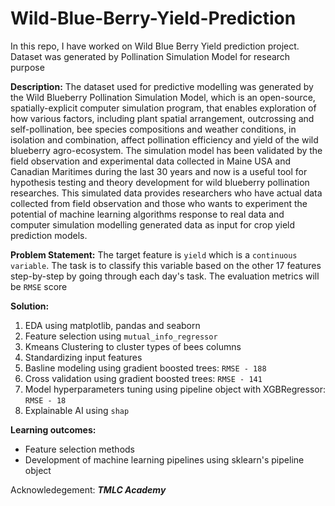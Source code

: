 # Wild-Blue-Berry-Yield-Prediction
In this repo, I have worked on Wild Blue Berry Yield prediction project. Dataset was generated by Pollination Simulation Model for research purpose

**Description:** 
The dataset used for predictive modelling was generated by the Wild Blueberry Pollination Simulation Model, which is an open-source, spatially-explicit computer simulation program, that enables exploration of how various factors, including plant spatial arrangement, outcrossing and self-pollination, bee species compositions and weather conditions, in isolation and combination, affect pollination efficiency and yield of the wild blueberry agro-ecosystem. The simulation model has been validated by the field observation and experimental data collected in Maine USA and Canadian Maritimes during the last 30 years and now is a useful tool for hypothesis testing and theory development for wild blueberry pollination researches. This simulated data provides researchers who have actual data collected from field observation and those who wants to experiment the potential of machine learning algorithms response to real data and computer simulation modelling generated data as input for crop yield prediction models.

**Problem Statement:**
The target feature is `yield` which is a `continuous variable`. The task is to classify this variable based on the other 17 features step-by-step by going through each day's task. The evaluation metrics will be `RMSE` score

**Solution:**

1) EDA using matplotlib, pandas and seaborn
2) Feature selection using `mutual_info_regressor`
3) Kmeans Clustering to cluster types of bees columns
4) Standardizing input features
5) Basline modeling using gradient boosted trees: `RMSE - 188`
6) Cross validation using gradient boosted trees: `RMSE - 141`
7) Model hyperparameters tuning using pipeline object with XGBRegressor: `RMSE - 18`
8) Explainable AI using `shap` 

**Learning outcomes:**

- Feature selection methods
- Development of machine learning pipelines using sklearn's pipeline object

Acknowledegement: ***TMLC Academy*** 
